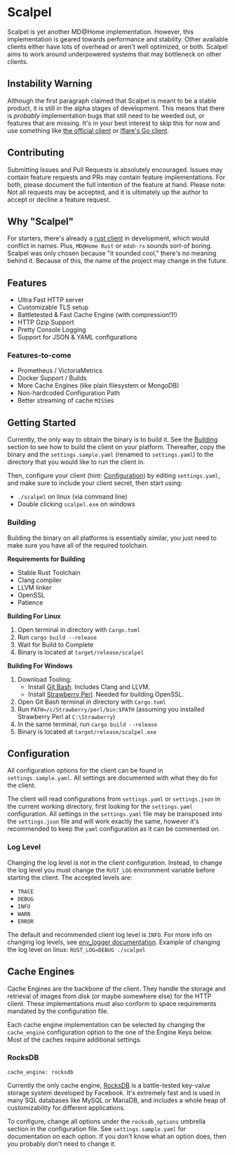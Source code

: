 # Scalpel

Scalpel is yet another MD@Home implementation. However, this implementation is geared towards
performance and stability. Other available clients either have lots of overhead or aren't well
optimized, or both. Scalpel aims to work around underpowered systems that may bottleneck on other
clients.

## Instability Warning

Although the first paragraph claimed that Scalpel is meant to be a stable product, it is still in
the alpha stages of development. This means that there is *probably* implementation bugs that still
need to be weeded out, or features that are missing. It's in your best interest to skip this for
now and use something like [the official client](https://gitlab.com/mangadex-pub/mangadex_at_home/-/tree/master/docker)
or [lflare's Go client](https://github.com/lflare/mdathome-golang).

## Contributing

Submitting Issues and Pull Requests is absolutely encouraged. Issues may contain feature requests
and PRs may contain feature implementations. For both, please document the full intention of the
feature at hand. Please note: Not all requests may be accepted, and it is ultimately up the author
to accept or decline a feature request.

## Why "Scalpel"

For starters, there's already a [rust client](https://github.com/edward-shen/mangadex-home-rs) in
development, which would conflict in names. Plus, `MD@Home Rust` or `mdah-rs` sounds sort-of boring.
Scalpel was only chosen because "it sounded cool," there's no meaning behind it. Because of this,
the name of the project may change in the future.

## Features

- Ultra Fast HTTP server
- Customizable TLS setup
- Battletested & Fast Cache Engine (with compression!1!)
- HTTP Gzip Support
- Pretty Console Logging
- Support for JSON & YAML configurations

### Features-to-come

- Prometheus / VictoriaMetrics
- Docker Support / Builds
- More Cache Engines (like plain filesystem or MongoDB)
- Non-hardcoded Configuration Path
- Better streaming of cache `MISS`es

## Getting Started

Currently, the only way to obtain the binary is to build it. See the [Building](#building) section
to see how to build the client on your platform. Thereafter, copy the binary and the
`settings.sample.yaml` (renamed to `settings.yaml`) to the directory that you would like to run the
client in.

Then, configure your client (hint: [Configuration](#configuration)) by editing `settings.yaml`,
and make sure to include your client secret, then start using:

- `./scalpel` on linux (via command line)
- Double clicking `scalpel.exe` on windows

### Building

Building the binary on all platforms is essentially similar, you just need to make sure you have
all of the required toolchain.

**Requirements for Building**

- Stable Rust Toolchain
- Clang compiler
- LLVM linker
- OpenSSL
- Patience

**Building For Linux**

1. Open terminal in directory with `Cargo.toml`
2. Run `cargo build --release`
3. Wait for Build to Complete
4. Binary is located at `target/release/scalpel`

**Building For Windows**

1. Download Tooling:
    - Install [Git Bash](https://gitforwindows.org). Includes Clang and LLVM.
    - Install [Strawberry Perl](https://strawberryperl.com). Needed for building OpenSSL.
2. Open Git Bash terminal in directory with `Cargo.toml`
3. Run `PATH=/c/Strawberry/perl/bin:$PATH` (assuming you installed Strawberry Perl at
`C:\Strawberry`)
4. In the same terminal, run `cargo build --release`
5. Binary is located at `target/release/scalpel.exe`

## Configuration

All configuration options for the client can be found in `settings.sample.yaml`. All settings are
documented with what they do for the client.

The client will read configurations from `settings.yaml` or `settings.json` in the current working
directory, first looking for the `settings.yaml` configuration. All settings in the `settings.yaml`
file may be transposed into the `settings.json` file and will work exactly the same, however it's
recommended to keep the `yaml` configuration as it can be commented on.

### Log Level

Changing the log level is not in the client configuration. Instead, to change the log level you must
change the `RUST_LOG` environment variable before starting the client. The accepted levels are:

- `TRACE`
- `DEBUG`
- `INFO`
- `WARN`
- `ERROR`

The default and recommended client log level is `INFO`. For more info on changing log levels, see
[env_logger documentation](https://docs.rs/env_logger/0.8.3/env_logger/index.html). Example of
changing the log level on linux:
`RUST_LOG=DEBUG ./scalpel`

## Cache Engines

Cache Engines are the backbone of the client. They handle the storage and retrieval of images from
disk (or maybe somewhere else) for the HTTP client. These implementations must also conform to space
requirements mandated by the configuration file.

Each cache engine implementation can be selected by changing the `cache_engine` configuration option
to the one of the Engine Keys below. Most of the caches require additional settings.

### RocksDB

`cache_engine: rocksdb`

Currently the only cache engine, [RocksDB](https://rocksdb.org/) is a battle-tested key-value storage
system developed by Facebook. It's extremely fast and is used in many SQL databases like MySQL or
MariaDB, and includes a whole heap of customizability for different applications.

To configure, change all options under the `rocksdb_options` umbrella section in the configuration
file. See `settings.sample.yaml` for documentation on each option. If you don't know what an option
does, then you probably don't need to change it.
